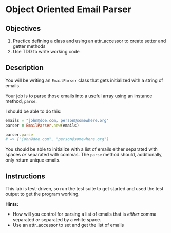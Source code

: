 # Object Oriented Email Parser

## Objectives

1. Practice defining a class and using an attr_accessor to create setter and getter methods
2. Use TDD to write working code

## Description

You will be writing an `EmailParser` class that gets initialized with a string of emails.

Your job is to parse those emails into a useful array using an instance method,
`parse`.

I should be able to do this:

```ruby
emails = "john@doe.com, person@somewhere.org"
parser = EmailParser.new(emails)

parser.parse
# => ["john@doe.com", "person@somewhere.org"]
```

You should be able to initialize with a list of emails either separated with spaces
*or* separated with commas. The `parse` method should, additionally, only return
unique emails.

## Instructions

This lab is test-driven, so run the test suite to get started and used the test output to get the program working. 

**Hints:**

* How will you control for parsing a list of emails that is *either* comma separated *or* separated by a white space. 
* Use an attr_accessor to set and get the list of emails

